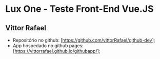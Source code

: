 # Lux One - Teste Front-End Vue.JS
## Vittor Rafael
- Repositório no github: [<a href="https://github.com/vittorRafael/github-dev" target="_blank">https://github.com/vittorRafael/github-dev</a>];
- App hospedado no github pages: [<a href="https://vittorrafael.github.io/githubapp/" target="_blank">https://vittorrafael.github.io/githubapp/</a>];
